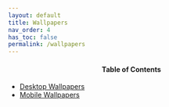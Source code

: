 ```yaml
---
layout: default
title: Wallpapers
nav_order: 4
has_toc: false
permalink: /wallpapers
---
```


<!-- 
{: .note }
> {: .opaque }
> 
>
> 
-->

<div class="card">
    <div class="container">
        <h4 style="text-align:center">Table of Contents</h4>
        <ul>
            <li><a class="text-delta" href="/wallpapers/desktop">Desktop Wallpapers</a></li>
            <li><a class="text-delta" href="/wallpapers/mobile">Mobile Wallpapers</a></li>
        </ul>
    </div>
</div>

